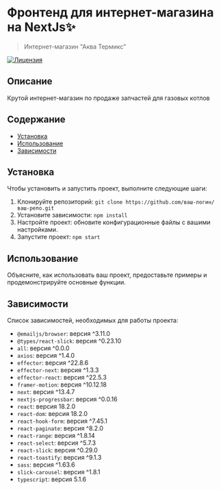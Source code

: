 # Фронтенд для интернет-магазина на NextJs✨

> Интернет-магазин "Аква Термикс"

[![Лицензия](https://img.shields.io/badge/license-MIT-blue.svg)](LICENSE)

## Описание

Крутой интернет-магазин по продаже запчастей для газовых котлов

## Содержание

- [Установка](#установка)
- [Использование](#использование)
- [Зависимости](#зависимости)

## Установка

Чтобы установить и запустить проект, выполните следующие шаги:

1. Клонируйте репозиторий: `git clone https://github.com/ваш-логин/ваш-репо.git`
2. Установите зависимости: `npm install`
3. Настройте проект: обновите конфигурационные файлы с вашими настройками.
4. Запустите проект: `npm start`

## Использование

Объясните, как использовать ваш проект, предоставьте примеры и продемонстрируйте основные функции.

## Зависимости

Список зависимостей, необходимых для работы проекта:

- `@emailjs/browser`: версия ^3.11.0
- `@types/react-slick`: версия ^0.23.10
- `all`: версия ^0.0.0
- `axios`: версия ^1.4.0
- `effector`: версия ^22.8.6
- `effector-next`: версия ^1.3.3
- `effector-react`: версия ^22.5.3
- `framer-motion`: версия ^10.12.18
- `next`: версия ^13.4.7
- `nextjs-progressbar`: версия ^0.0.16
- `react`: версия 18.2.0
- `react-dom`: версия 18.2.0
- `react-hook-form`: версия ^7.45.1
- `react-paginate`: версия ^8.2.0
- `react-range`: версия ^1.8.14
- `react-select`: версия ^5.7.3
- `react-slick`: версия ^0.29.0
- `react-toastify`: версия ^9.1.3
- `sass`: версия ^1.63.6
- `slick-carousel`: версия ^1.8.1
- `typescript`: версия 5.1.6
